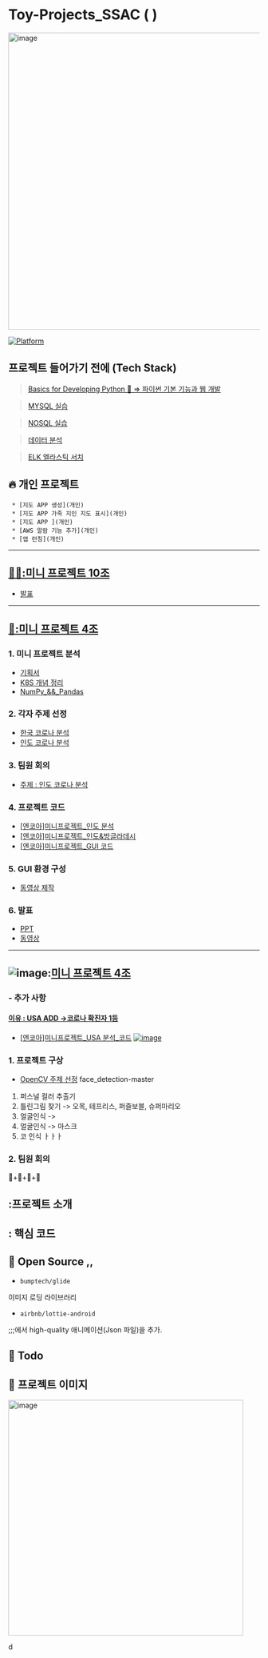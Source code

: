 # Toy-Projects_SSAC ( )

<img width="594" alt="image" src="https://user-images.githubusercontent.com/68671394/129550790-755a0976-72c5-4ce5-b188-0a96702688ee.png">

[![Platform](https://img.shields.io/badge/platform-Android-green.svg) ]()


## 프로젝트 들어가기 전에 (Tech Stack) 
> [Basics for Developing Python 🐉 => 파이썬 기본 기능과 웹 개발 ](https://github.com/lechangjun/Toy-Projects_SSAC/tree/main/WEB_development)


> [MYSQL 실습](https://github.com/lechangjun/Toy-Projects_SSAC/tree/main/MySQL8_Code)

> [NOSQL 실습](https://github.com/lechangjun/Toy-Projects_SSAC/tree/main/MySQL8_Code)

> [데이터 분석](https://github.com/lechangjun/Toy-Projects_SSAC/tree/main/COVID19_%20Analysis)

> [ELK 엘라스틱 서치](https://github.com/lechangjun/Toy-Projects_SSAC/tree/main/elastic-book-master)

## :fire: 개인 프로젝트

     * [지도 APP 생성](개인)
     * [지도 APP 가족 지인 지도 표시](개인)
     * [지도 APP ](개인)
     * [AWS 알람 기능 추가](개인)
     * [앱 런칭](개인)

***
## [💃🏻:미니 프로젝트 10조](https://github.com/lechangjun/Toy-Projects_SSAC/tree/main/%5B%E1%84%8B%E1%85%A6%E1%86%AB%E1%84%8F%E1%85%A9%E1%84%8B%E1%85%A1%5D%E1%84%86%E1%85%B5%E1%84%82%E1%85%B5%E1%84%91%E1%85%B3%E1%84%85%E1%85%A9%E1%84%8C%E1%85%A6%E1%86%A8%E1%84%90%E1%85%B301_10%E1%84%90%E1%85%B5%E1%86%B7_%E1%84%8B%E1%85%B5%E1%84%8E%E1%85%A1%E1%86%BC%E1%84%8C%E1%85%AE%E1%86%AB_%E1%84%8B%E1%85%B2%E1%86%AB%E1%84%8C%E1%85%B5%E1%84%8B%E1%85%AF%E1%86%AB)
- [발표](https://github.com/lechangjun/Toy-Projects_SSAC/blob/main/%5B%E1%84%8B%E1%85%A6%E1%86%AB%E1%84%8F%E1%85%A9%E1%84%8B%E1%85%A1%5D%E1%84%86%E1%85%B5%E1%84%82%E1%85%B5%E1%84%91%E1%85%B3%E1%84%85%E1%85%A9%E1%84%8C%E1%85%A6%E1%86%A8%E1%84%90%E1%85%B301_10%E1%84%90%E1%85%B5%E1%86%B7_%E1%84%8B%E1%85%B5%E1%84%8E%E1%85%A1%E1%86%BC%E1%84%8C%E1%85%AE%E1%86%AB_%E1%84%8B%E1%85%B2%E1%86%AB%E1%84%8C%E1%85%B5%E1%84%8B%E1%85%AF%E1%86%AB/%5B%E1%84%8B%E1%85%A6%E1%86%AB%E1%84%8F%E1%85%A9%E1%84%8B%E1%85%A1%5D%E1%84%86%E1%85%B5%E1%84%82%E1%85%B5%E1%84%91%E1%85%B3%E1%84%85%E1%85%A9%E1%84%8C%E1%85%A6%E1%86%A8%E1%84%90%E1%85%B301_10%E1%84%90%E1%85%B5%E1%86%B7_%E1%84%8B%E1%85%B5%E1%84%8E%E1%85%A1%E1%86%BC%E1%84%8C%E1%85%AE%E1%86%AB_%E1%84%8B%E1%85%B2%E1%86%AB%E1%84%8C%E1%85%B5%E1%84%8B%E1%85%AF%E1%86%AB%20%E1%84%87%E1%85%A1%E1%86%AF%E1%84%91%E1%85%AD.pdf)

***

## [🧸:미니 프로젝트 4조](https://github.com/lechangjun/Toy-Projects_SSAC/tree/main/%5B%EC%97%94%EC%BD%94%EC%95%84%5D%EB%AF%B8%EB%8B%88%ED%94%84%EB%A1%9C%EC%A0%9D%ED%8A%B802_4%ED%8C%80_%EC%9D%B4%EC%B0%BD%EC%A4%80_%EC%9C%A4%EC%A7%80%EC%9B%90_%EA%B3%BD%EC%8A%B9%ED%98%84)

###   1. 미니 프로젝트 분석

- [기획서](https://github.com/lechangjun/Toy-Projects_SSAC/blob/main/%5B%EC%97%94%EC%BD%94%EC%95%84%5D%EB%AF%B8%EB%8B%88%ED%94%84%EB%A1%9C%EC%A0%9D%ED%8A%B802_4%ED%8C%80_%EC%9D%B4%EC%B0%BD%EC%A4%80_%EC%9C%A4%EC%A7%80%EC%9B%90_%EA%B3%BD%EC%8A%B9%ED%98%84/%5B%EC%97%94%EC%BD%94%EC%95%84%5D%EB%AF%B8%EB%8B%88%ED%94%84%EB%A1%9C%EC%A0%9D%ED%8A%B802_%EA%B8%B0%ED%9A%8D%EC%84%9C/%5B%EC%97%94%EC%BD%94%EC%95%84%5D%EB%AF%B8%EB%8B%88%ED%94%84%EB%A1%9C%EC%A0%9D%ED%8A%B802_4%ED%8C%80_%EA%B8%B0%ED%9A%8D%EC%84%9C.md)
- [K8S 개념 정리](https://github.com/lechangjun/-PORTFOLIO--SSAC--ing/blob/main/%5B%EC%97%94%EC%BD%94%EC%95%84%5D%EB%AF%B8%EB%8B%88%ED%94%84%EB%A1%9C%EC%A0%9D%ED%8A%B802_4%ED%8C%80_%EC%9D%B4%EC%B0%BD%EC%A4%80_%EC%9C%A4%EC%A7%80%EC%9B%90_%EA%B3%BD%EC%8A%B9%ED%98%84_/%5B%EC%97%94%EC%BD%94%EC%95%84%5D%EB%AF%B8%EB%8B%88%ED%94%84%EB%A1%9C%EC%A0%9D%ED%8A%B802_%EA%B3%B5%EB%B6%80%20%EC%9E%90%EB%A3%8C/k3s/%5B%EC%97%94%EC%BD%94%EC%95%84%5D%EB%AF%B8%EB%8B%88%ED%94%84%EB%A1%9C%EC%A0%9D%ED%8A%B802_%EA%B0%9C%EB%85%90%EC%A0%95%EB%A6%AC_k8s.md)
- [NumPy_&&_Pandas](https://github.com/lechangjun/-PORTFOLIO--SSAC--ing/blob/main/%5B%EC%97%94%EC%BD%94%EC%95%84%5D%EB%AF%B8%EB%8B%88%ED%94%84%EB%A1%9C%EC%A0%9D%ED%8A%B802_4%ED%8C%80_%EC%9D%B4%EC%B0%BD%EC%A4%80_%EC%9C%A4%EC%A7%80%EC%9B%90_%EA%B3%BD%EC%8A%B9%ED%98%84_/%5B%EC%97%94%EC%BD%94%EC%95%84%5D%EB%AF%B8%EB%8B%88%ED%94%84%EB%A1%9C%EC%A0%9D%ED%8A%B802_%EA%B3%B5%EB%B6%80%20%EC%9E%90%EB%A3%8C/NumPy_Pandas/%EB%8D%B0%EC%9D%B4%ED%84%B0%20%EB%B6%84%EC%84%9D.md)


###   2. 각자 주제 선정

- [한국 코로나 분석](https://github.com/lechangjun/Toy-Projects_SSAC/blob/main/%5B%E1%84%8B%E1%85%A6%E1%86%AB%E1%84%8F%E1%85%A9%E1%84%8B%E1%85%A1%5D%E1%84%86%E1%85%B5%E1%84%82%E1%85%B5%E1%84%91%E1%85%B3%E1%84%85%E1%85%A9%E1%84%8C%E1%85%A6%E1%86%A8%E1%84%90%E1%85%B301_10%E1%84%90%E1%85%B5%E1%86%B7_%E1%84%8B%E1%85%B5%E1%84%8E%E1%85%A1%E1%86%BC%E1%84%8C%E1%85%AE%E1%86%AB_%E1%84%8B%E1%85%B2%E1%86%AB%E1%84%8C%E1%85%B5%E1%84%8B%E1%85%AF%E1%86%AB/%5B%E1%84%8B%E1%85%A6%E1%86%AB%E1%84%8F%E1%85%A9%E1%84%8B%E1%85%A1%5D%E1%84%86%E1%85%B5%E1%84%82%E1%85%B5%E1%84%91%E1%85%B3%E1%84%85%E1%85%A9%E1%84%8C%E1%85%A6%E1%86%A8%E1%84%90%E1%85%B301_10%E1%84%90%E1%85%B5%E1%86%B7_%E1%84%8B%E1%85%B5%E1%84%8E%E1%85%A1%E1%86%BC%E1%84%8C%E1%85%AE%E1%86%AB_%E1%84%8B%E1%85%B2%E1%86%AB%E1%84%8C%E1%85%B5%E1%84%8B%E1%85%AF%E1%86%AB.ipynb)
- [인도 코로나 분석]()


###   3. 팀원 회의
- [주제 : 인도 코로나 분석]()
###   4. 프로젝트 코드

- [[엔코아]미니프로젝트_인도 분석]()
- [[엔코아]미니프로젝트_인도&방글라데시]()
- [[엔코아]미니프로젝트_GUI 코드]()
###   5. GUI 환경 구성
- [동영상 제작]()

###   6. 발표
- [PPT]()
- [동영상]()

***
## ![image](https://user-images.githubusercontent.com/68671394/133097960-711bd707-3633-4a80-865b-8d4e4604596d.png):[미니 프로젝트 4조]()
###   - 추가 사항
#### [이유 : USA ADD ->코로나 확진자 1등]()
- [[엔코아]미니프로젝트_USA 분석_코드]()
[![image](https://user-images.githubusercontent.com/68671394/135024064-4a01fd55-66a6-4700-97aa-c097b90c858d.png)](https://corona-live.com/world/)


###   1. 프로젝트 구상
- [OpenCV 주제 선정]()
face_detection-master


1. 퍼스널 컬러 추출기
2. 틀린그림 찾기 -> 오목, 테프리스, 퍼즐보블, 슈퍼마리오
3. 얼굴인식 -> 
4. 얼굴인식 -> 마스크
5. 코 인식
ㅏㅏㅏ
###   2. 팀원 회의
💃+🧸+🦦+🐸


## :프로젝트 소개


## : 핵심 코드


## :open_file_folder: Open Source ,,

- `bumptech/glide`

이미지 로딩 라이브러리

- `airbnb/lottie-android`

;;;에서 high-quality 애니메이션(Json 파일)을 추가.


## :whale: Todo


## :baby_chick: 프로젝트 이미지
<p float="left">
 <img width="471" alt="image" src="https://user-images.githubusercontent.com/68671394/129550491-0e06e6ac-1eab-43d8-b482-7a8235331b06.png">

</p>
d

